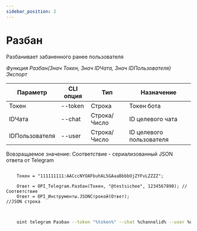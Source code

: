```yaml
---
sidebar_position: 2
---
```


# Разбан
Разбанивает забаненного ранее пользователя


*Функция Разбан(Знач Токен, Знач IDЧата, Знач IDПользователя) Экспорт*

  | Параметр | CLI опция | Тип | Назначение |
  |-|-|-|-|
  | Токен | --token | Строка | Токен бота |
  | IDЧата | --chat | Строка/Число | ID целевого чата |
  | IDПользователя | --user | Строка/Число | ID целевого пользователя |
  
  Вовзращаемое значение: Соответствие - сериализованный JSON ответа от Telegram


```bsl title="Пример кода"
	
	Токен = "111111111:AACccNYOAFbuhAL5GAaaBbbbOjZYFvLZZZZ";
	
	Ответ = OPI_Telegram.Разбан(Токен, "@testsichee", 1234567890); //Соответствие
	Ответ = OPI_Инструменты.JSONСтрокой(Ответ);                    //JSON строка                                            
	
```

```sh title="Пример команд CLI"

    oint telegram Разбан --token "%token%" --chat %channelid% --user %user%

```



